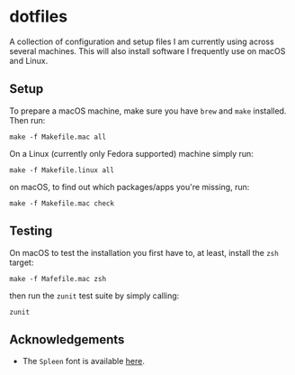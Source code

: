 dotfiles
========

A collection of configuration and setup files I am currently using across several machines. This will also install software I frequently use on macOS and Linux.

## Setup

To prepare a macOS machine, make sure you have `brew` and `make` installed.
Then run:

```
make -f Makefile.mac all
```

On a Linux (currently only Fedora supported) machine simply run:

```
make -f Makefile.linux all
``` 

on macOS, to find out which packages/apps you're missing, run:

```
make -f Makefile.mac check
```

## Testing

On macOS to test the installation you first have to, at least, install the `zsh` target:

```
make -f Mafefile.mac zsh
```

then run the `zunit` test suite by simply calling:

```
zunit
```

## Acknowledgements

* The `Spleen` font is available [here](https://github.com/fcambus/spleen).
